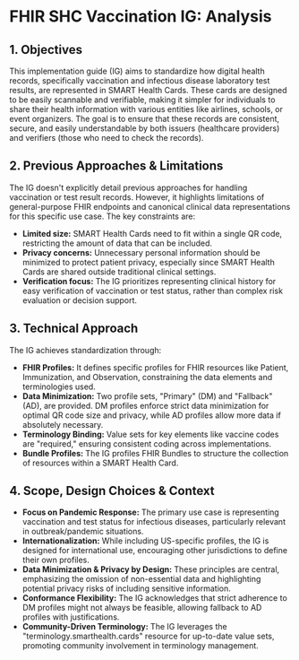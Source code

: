 # FHIR SHC Vaccination IG: Analysis

## 1. Objectives

This implementation guide (IG) aims to standardize how digital health records, specifically vaccination and infectious disease laboratory test results, are represented in SMART Health Cards. These cards are designed to be easily scannable and verifiable, making it simpler for individuals to share their health information with various entities like airlines, schools, or event organizers. The goal is to ensure that these records are consistent, secure, and easily understandable by both issuers (healthcare providers) and verifiers (those who need to check the records).

## 2. Previous Approaches & Limitations

The IG doesn't explicitly detail previous approaches for handling vaccination or test result records. However, it highlights limitations of general-purpose FHIR endpoints and canonical clinical data representations for this specific use case. The key constraints are:

* **Limited size:** SMART Health Cards need to fit within a single QR code, restricting the amount of data that can be included.
* **Privacy concerns:** Unnecessary personal information should be minimized to protect patient privacy, especially since SMART Health Cards are shared outside traditional clinical settings.
* **Verification focus:** The IG prioritizes representing clinical history for easy verification of vaccination or test status, rather than complex risk evaluation or decision support.

## 3. Technical Approach

The IG achieves standardization through:

* **FHIR Profiles:** It defines specific profiles for FHIR resources like Patient, Immunization, and Observation, constraining the data elements and terminologies used.
* **Data Minimization:** Two profile sets, "Primary" (DM) and "Fallback" (AD), are provided. DM profiles enforce strict data minimization for optimal QR code size and privacy, while AD profiles allow more data if absolutely necessary.
* **Terminology Binding:** Value sets for key elements like vaccine codes are "required," ensuring consistent coding across implementations.
* **Bundle Profiles:** The IG profiles FHIR Bundles to structure the collection of resources within a SMART Health Card.

## 4. Scope, Design Choices & Context

* **Focus on Pandemic Response:** The primary use case is representing vaccination and test status for infectious diseases, particularly relevant in outbreak/pandemic situations.
* **Internationalization:** While including US-specific profiles, the IG is designed for international use, encouraging other jurisdictions to define their own profiles.
* **Data Minimization & Privacy by Design:** These principles are central, emphasizing the omission of non-essential data and highlighting potential privacy risks of including sensitive information.
* **Conformance Flexibility:** The IG acknowledges that strict adherence to DM profiles might not always be feasible, allowing fallback to AD profiles with justifications.
* **Community-Driven Terminology:** The IG leverages the "terminology.smarthealth.cards" resource for up-to-date value sets, promoting community involvement in terminology management.
